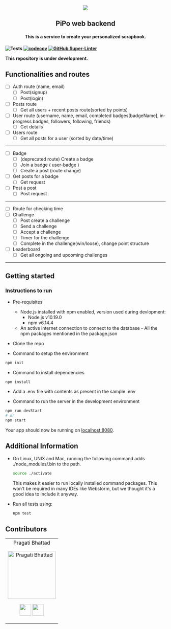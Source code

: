 <p align="center">
	<img src="https://user-images.githubusercontent.com/30529572/92081025-fabe6f00-edb1-11ea-9169-4a8a61a5dd45.png" />
	<h2 align="center">PiPo web backend</h2>
	<h4 align="center">This is a service to create your personalized scrapbook.<h4>
</p>

![Tests](https://github.com/GDGVIT/node-template/workflows/Tests/badge.svg)
[![codecov](https://codecov.io/gh/GDGVIT/node-template/branch/master/graph/badge.svg)](https://codecov.io/gh/GDGVIT/node-template)
[![GitHub Super-Linter](https://github.com/GDGVIT/node-template/workflows/Lint%20Code%20Base/badge.svg)](https://github.com/marketplace/actions/super-linter)

<p>This repository is under development.</p>

## Functionalities and routes

- [ ]  Auth route (name, email)
    - [ ]  Post(signup)
    - [ ]  Post(login)
- [ ]  Posts route
    - [ ]  Get all users + recent posts route(sorted by points)
- [ ]  User route (username, name, email, completed badges[badgeName], in-progress badges, followers, following, friends)
    - [ ]  Get details
- [ ]  Users route
    - [ ]  Get all posts for a user (sorted by date/time)

---

- [ ]  Badge
    - [ ]  (deprecated route) Create a badge
    - [ ]  Join a badge ( user-badge )
    - [ ]  Create a post (route change)
- [ ]  Get posts for a badge
    - [ ]  Get request
- [ ]  Post a post
    - [ ]  Post request

---

- [ ]  Route for checking time
- [ ]  Challenge
    - [ ]  Post create a challenge
    - [ ]  Send a challenge
    - [ ]  Accept a challenge
    - [ ]  Timer for the challenge
    - [ ]  Complete in the challenge(win/loose), change point structure
- [ ]  Leaderboard
    - [ ]  Get all ongoing and upcoming challenges

---

## Getting started

### Instructions to run

- Pre-requisites
  - Node.js installed with npm enabled, version used during devlopment:
    - Node.js v10.19.0
    - npm v6.14.4
  - An active internet connection to connect to the database - All the npm packages mentioned in the package.json

- Clone the repo

- Command to setup the environment
```bash
npm init
```

- Command to install dependencies
```bash
npm install
```

- Add a .env file with contents as present in the sample .env

- Command to run the server in the development environment
```bash
npm run devStart
# or
npm start
```
Your app should now be running on [localhost:8080](http://localhost:8080/).

<!-- ## Deploying to Heroku

```
heroku create
git push heroku master
heroku open
```

Alternatively, you can deploy your own copy of the app using the web-based flow:

[![Deploy to Heroku](https://www.herokucdn.com/deploy/button.png)](https://heroku.com/deploy)
 -->

## Additional Information

- On Linux, UNIX and Mac, running the following command adds ./node_modules/.bin to the path.

  ```bash
  source ./activate
  ```

  This makes it easier to run locally installed command packages.
  This won't be required in many IDEs like Webstorm, but we thought it's a good idea to include it anyway.

- Run all tests using:

  ```bash
  npm test
  ```
## Contributors

<table>
<tr align="center">

<td>
Pragati Bhattad
<p align="center">
<img src = "https://dscvit.com/images/dsc-logo-square.svg" width="150" height="150" alt="Pragati Bhattad">
</p>
<p align="center">
<a href = "https://github.com/Pragati1610"><img src = "http://www.iconninja.com/files/241/825/211/round-collaboration-social-github-code-circle-network-icon.svg" width="36" height = "36"/></a>
<a href = "https://www.linkedin.com/in/pragati-bhattad-53a849198/">
<img src = "http://www.iconninja.com/files/863/607/751/network-linkedin-social-connection-circular-circle-media-icon.svg" width="36" height="36"/>
</a>
</p>
</td>
</tr>
</table>